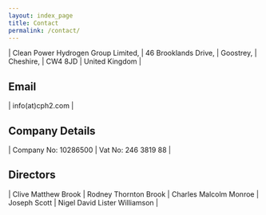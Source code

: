 ```yaml
---
layout: index_page
title: Contact
permalink: /contact/
---
```


| Clean Power Hydrogen Group Limited,
| 46 Brooklands Drive,
| Goostrey,
| Cheshire,
| CW4 8JD
| United Kingdom
| 


Email
------------------------------
| info(at)cph2.com
| 


Company Details
------------------------------

| Company No:	10286500
| Vat No:	246 3819 88
| 


Directors
------------------------------

| Clive Matthew Brook
| Rodney Thornton Brook
| Charles Malcolm Monroe
| Joseph Scott
| Nigel David Lister Williamson
| 

